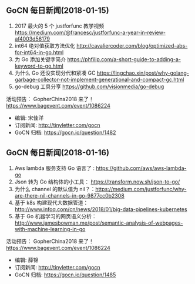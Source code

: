 ## GoCN 每日新闻(2018-01-15)

1. 2017 最火的 5 个 justforfunc 教学视频 https://medium.com/@francesc/justforfunc-a-year-in-review-af4003d56179
2. int64 绝对值获取方法优化 http://cavaliercoder.com/blog/optimized-abs-for-int64-in-go.html
3. 为 Go 添加关键字简介 https://phfilip.com/a-short-guide-to-adding-a-keyword-to-go.html
4. 为什么 Go 还没实现分代和紧凑 GC https://lingchao.xin/post/why-golang-garbage-collector-not-implement-generational-and-compact-gc.html
5. go-debug 工具分享 https://github.com/visionmedia/go-debug

活动预告：
GopherChina2018 来了！ https://www.bagevent.com/event/1086224

* 编辑: 宋佳洋
* 订阅新闻: http://tinyletter.com/gocn
* GoCN 归档: https://gocn.io/question/1482

## GoCN 每日新闻(2018-01-16)

1. Aws lambda 服务支持 Go 语言了 : https://github.com/aws/aws-lambda-go
2. Json 转为 Go 结构体的小工具： https://transform.now.sh/json-to-go/
3. 为什么 channel 的默认值为 nil？：https://medium.com/justforfunc/why-are-there-nil-channels-in-go-9877cc0b2308
4. 基于 k8s 构建现代大数据管道： http://www.infoq.com/cn/news/2018/01/big-data-pipelines-kubernetes
5. 基于 Go 机器学习的网页语义分析：http://www.jamesbowman.me/post/semantic-analysis-of-webpages-with-machine-learning-in-go

活动预告：
GopherChina2018 来了！ https://www.bagevent.com/event/1086224

* 编辑: 薛锦
* 订阅新闻: http://tinyletter.com/gocn
* GoCN 归档: https://gocn.io/question/1485
